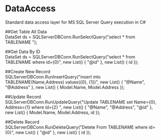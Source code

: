 # DataAccess
Standard data access layer for MS SQL Server Query execution in C#

##Get Table All Data  
  DataSet ds = SQLServerDBConn.RunSelectQuery("select * from TABLENAME ");
           
##Get Data By ID   
  DataSet ds = SQLServerDBConn.RunSelectQuery("select * from TABLENAME where id={0}", new List<string>() { "@id" }, new List<object>() { id });
          
##Create New Record          
  SQLServerDBConn.RunInsertQuery("insert into TABLENAME(Name,Address) values({0}, {1})", new List<string>() { "@Name", "@Address" }, new List<object>() { Model.Name, Model.Address });
             
##Update Record  
  SQLServerDBConn.RunUpdateQuery("Update TABLENAME set Name={0}, Address={1} where id={2} ", new List<string>() { "@Name", "@Address", "@id" }, new List<object>() { Model.Name, Model.Address, id });
        
##Delete Record  
  SQLServerDBConn.RunDeleteQuery("Detete From TABLENAME where id={0}", new List<string>() { "@id" }, new List<object>() { id });
    
